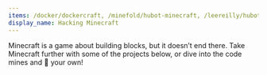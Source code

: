 ```yaml
---
items: /docker/dockercraft, /minefold/hubot-minecraft, /leereilly/hubot-minecraft-skin, /overviewer/Minecraft-Overviewer, /cuberite/cuberite, /PocketMine/PocketMine-MP, /msmhq/msm, /essentials/Essentials, /Vazkii/Botania, /MightyPirates/OpenComputers, /PrismarineJS/mineflayer, /sk89q/WorldEdit, /SpigotMC/BungeeCord, /walterhiggins/ScriptCraft, /MinecraftForge/MinecraftForge, /SirCmpwn/TrueCraft, /MachineMuse/MachineMusePowersuits, /micdoodle8/Galacticraft, /Bukkit/Bukkit, /GlowstoneMC/Glowstone, /MovingBlocks/Terasology
display_name: Hacking Minecraft
---
```

Minecraft is a game about building blocks, but it doesn’t end there. Take Minecraft further with some of the projects below, or dive into the code mines and 🔨 your own!
